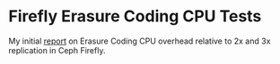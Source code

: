 # Firefly Erasure Coding CPU Tests

My initial [report](https://drive.google.com/file/d/0B2gTBZrkrnpZM3c4TUpvOGo3Mk0/view?usp=sharing&resourcekey=0-RTGdVKDX_GlFdf8WPgVm5A) on Erasure Coding CPU overhead relative to 2x and 3x replication in Ceph Firefly.
